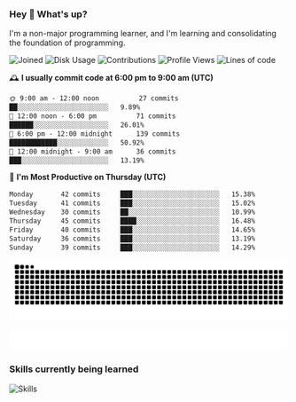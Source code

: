 ### Hey :wave: What's up?

I'm a non-major programming learner, and I'm learning and consolidating the foundation of programming.

<!--START_SECTION:waka-->
![Joined](http://img.shields.io/badge/Joined-7%20years%20ago-6D67E4?style=flat&labelColor=453C67)
![Disk Usage](http://img.shields.io/badge/Github%27s%20Storage-598.4%20MB-FD841F?style=flat&labelColor=E14D2A)
![Contributions](http://img.shields.io/badge/Contributions%20in%202023-189-7DCE13?style=flat&labelColor=2B7A0B)
![Profile Views](http://img.shields.io/badge/Profile%20Views-14-3AB4F2?style=flat&labelColor=0078AA)
![Lines of code](https://img.shields.io/badge/Lines%20of%20code-2%20Million%20Lines%20of%20code-FF8B8B?style=flat&labelColor=EB4747)

🕰️ **I usually commit code at 6:00 pm to 9:00 am (UTC)** 

```text
🌞 9:00 am - 12:00 noon          27 commits     ██░░░░░░░░░░░░░░░░░░░░░░░   9.89% 
🌆 12:00 noon - 6:00 pm          71 commits     ██████░░░░░░░░░░░░░░░░░░░   26.01% 
🌃 6:00 pm - 12:00 midnight      139 commits    ████████████░░░░░░░░░░░░░   50.92% 
🌙 12:00 midnight - 9:00 am      36 commits     ███░░░░░░░░░░░░░░░░░░░░░░   13.19%
```
📅 **I'm Most Productive on Thursday (UTC)** 

```text
Monday       42 commits     ███░░░░░░░░░░░░░░░░░░░░░░   15.38% 
Tuesday      41 commits     ███░░░░░░░░░░░░░░░░░░░░░░   15.02% 
Wednesday    30 commits     ██░░░░░░░░░░░░░░░░░░░░░░░   10.99% 
Thursday     45 commits     ████░░░░░░░░░░░░░░░░░░░░░   16.48% 
Friday       40 commits     ███░░░░░░░░░░░░░░░░░░░░░░   14.65% 
Saturday     36 commits     ███░░░░░░░░░░░░░░░░░░░░░░   13.19% 
Sunday       39 commits     ███░░░░░░░░░░░░░░░░░░░░░░   14.29%
```

<!--END_SECTION:waka-->

![Snake animation](https://raw.githubusercontent.com/dirname/dirname/output/snake.svg)

![metrics](github-metrics.svg)

### Skills currently being learned

![Skills](https://skillicons.dev/icons?i=linux,rust,go,solidity,typescript,bash,git,postgres,mysql,redis,mongo,docker,kubernetes,grafana,prometheus)
